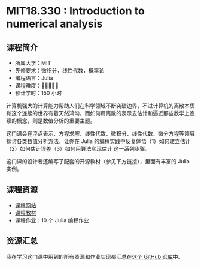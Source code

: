 # MIT18.330 : Introduction to numerical analysis

## 课程简介

- 所属大学：MIT
- 先修要求：微积分，线性代数，概率论
- 编程语言：Julia
- 课程难度：🌟🌟🌟🌟🌟
- 预计学时：150 小时

计算机强大的计算能力帮助人们在科学领域不断突破边界，不过计算机的离散本质和这个连续的世界有着天然鸿沟，而如何用离散的表示去估计和逼近那些数学上连续的概念，则是数值分析的重要主题。

这门课会在浮点表示、方程求解、线性代数、微积分、线性代数、微分方程等领域探讨各类数值分析方法，让你在 Julia 的编程实践中反复体悟（1）如何建立估计（2）如何估计误差（3）如何用算法实现估计 这一系列步骤。

这门课的设计者还编写了配套的开源教材（参见下方链接），里面有丰富的 Julia 实例。

## 课程资源

- [课程网站](https://github.com/mitmath/18330)
- [课程教材](https://fncbook.github.io/fnc/frontmatter.html)
- 课程作业：10 个 Julia 编程作业

## 资源汇总

我在学习这门课中用到的所有资源和作业实现都汇总在[这个 GitHub 仓库](https://github.com/PKUFlyingPig/MIT18.330)中。
